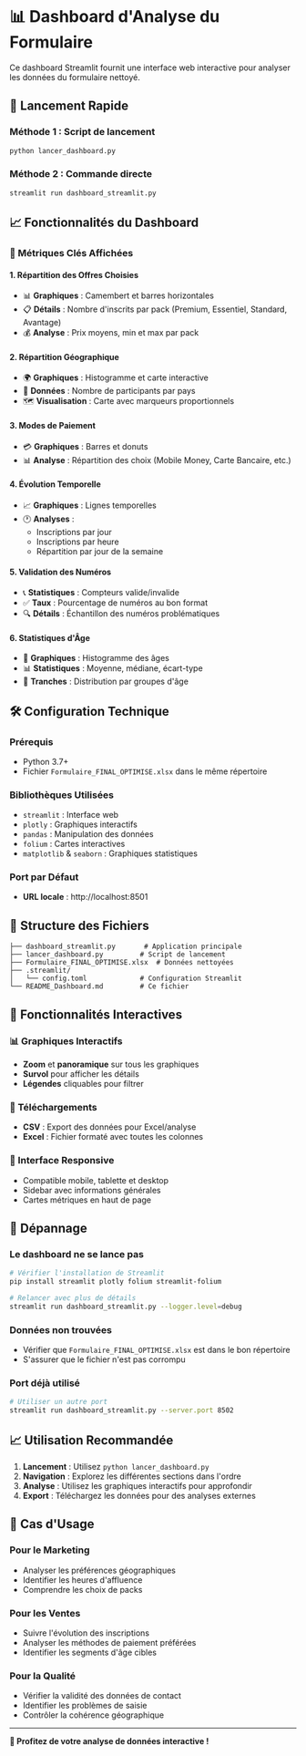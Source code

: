 # 📊 Dashboard d'Analyse du Formulaire

Ce dashboard Streamlit fournit une interface web interactive pour analyser les données du formulaire nettoyé.

## 🚀 Lancement Rapide

### Méthode 1 : Script de lancement
```bash
python lancer_dashboard.py
```

### Méthode 2 : Commande directe
```bash
streamlit run dashboard_streamlit.py
```

## 📈 Fonctionnalités du Dashboard

### 🎯 Métriques Clés Affichées

#### 1. **Répartition des Offres Choisies**
- 📊 **Graphiques** : Camembert et barres horizontales
- 📋 **Détails** : Nombre d'inscrits par pack (Premium, Essentiel, Standard, Avantage)
- 💰 **Analyse** : Prix moyens, min et max par pack

#### 2. **Répartition Géographique**
- 🌍 **Graphiques** : Histogramme et carte interactive
- 📍 **Données** : Nombre de participants par pays
- 🗺️ **Visualisation** : Carte avec marqueurs proportionnels

#### 3. **Modes de Paiement**
- 💳 **Graphiques** : Barres et donuts
- 📊 **Analyse** : Répartition des choix (Mobile Money, Carte Bancaire, etc.)

#### 4. **Évolution Temporelle**
- 📈 **Graphiques** : Lignes temporelles
- 🕐 **Analyses** : 
  - Inscriptions par jour
  - Inscriptions par heure
  - Répartition par jour de la semaine

#### 5. **Validation des Numéros**
- 📞 **Statistiques** : Compteurs valide/invalide
- ✅ **Taux** : Pourcentage de numéros au bon format
- 🔍 **Détails** : Échantillon des numéros problématiques

#### 6. **Statistiques d'Âge**
- 🎂 **Graphiques** : Histogramme des âges
- 📊 **Statistiques** : Moyenne, médiane, écart-type
- 👥 **Tranches** : Distribution par groupes d'âge

## 🛠️ Configuration Technique

### Prérequis
- Python 3.7+
- Fichier `Formulaire_FINAL_OPTIMISE.xlsx` dans le même répertoire

### Bibliothèques Utilisées
- `streamlit` : Interface web
- `plotly` : Graphiques interactifs
- `pandas` : Manipulation des données
- `folium` : Cartes interactives
- `matplotlib` & `seaborn` : Graphiques statistiques

### Port par Défaut
- **URL locale** : http://localhost:8501

## 📁 Structure des Fichiers

```
├── dashboard_streamlit.py       # Application principale
├── lancer_dashboard.py         # Script de lancement
├── Formulaire_FINAL_OPTIMISE.xlsx  # Données nettoyées
├── .streamlit/
│   └── config.toml             # Configuration Streamlit
└── README_Dashboard.md         # Ce fichier
```

## 🎨 Fonctionnalités Interactives

### 📊 Graphiques Interactifs
- **Zoom** et **panoramique** sur tous les graphiques
- **Survol** pour afficher les détails
- **Légendes** cliquables pour filtrer

### 💾 Téléchargements
- **CSV** : Export des données pour Excel/analyse
- **Excel** : Fichier formaté avec toutes les colonnes

### 📱 Interface Responsive
- Compatible mobile, tablette et desktop
- Sidebar avec informations générales
- Cartes métriques en haut de page

## 🚨 Dépannage

### Le dashboard ne se lance pas
```bash
# Vérifier l'installation de Streamlit
pip install streamlit plotly folium streamlit-folium

# Relancer avec plus de détails
streamlit run dashboard_streamlit.py --logger.level=debug
```

### Données non trouvées
- Vérifier que `Formulaire_FINAL_OPTIMISE.xlsx` est dans le bon répertoire
- S'assurer que le fichier n'est pas corrompu

### Port déjà utilisé
```bash
# Utiliser un autre port
streamlit run dashboard_streamlit.py --server.port 8502
```

## 📈 Utilisation Recommandée

1. **Lancement** : Utilisez `python lancer_dashboard.py`
2. **Navigation** : Explorez les différentes sections dans l'ordre
3. **Analyse** : Utilisez les graphiques interactifs pour approfondir
4. **Export** : Téléchargez les données pour des analyses externes

## 🎯 Cas d'Usage

### Pour le Marketing
- Analyser les préférences géographiques
- Identifier les heures d'affluence
- Comprendre les choix de packs

### Pour les Ventes
- Suivre l'évolution des inscriptions
- Analyser les méthodes de paiement préférées
- Identifier les segments d'âge cibles

### Pour la Qualité
- Vérifier la validité des données de contact
- Identifier les problèmes de saisie
- Contrôler la cohérence géographique

---

**🎉 Profitez de votre analyse de données interactive !**
